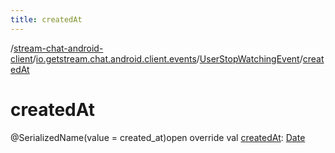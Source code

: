 ```yaml
---
title: createdAt
---
```

/[stream-chat-android-client](../../index.md)/[io.getstream.chat.android.client.events](../index.md)/[UserStopWatchingEvent](index.md)/[createdAt](createdAt.md)  
  
  
  
# createdAt  
@SerializedName(value = created_at)open override val [createdAt](createdAt.md): [Date](https://developer.android.com/reference/kotlin/java/util/Date.html)
